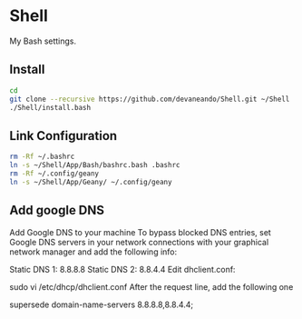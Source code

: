 # Shell

My Bash settings.

## Install

```bash
cd
git clone --recursive https://github.com/devaneando/Shell.git ~/Shell
./Shell/install.bash
```

## Link Configuration

```bash
rm -Rf ~/.bashrc
ln -s ~/Shell/App/Bash/bashrc.bash .bashrc
rm -Rf ~/.config/geany
ln -s ~/Shell/App/Geany/ ~/.config/geany
```

## Add google DNS

Add Google DNS to your machine
To bypass blocked DNS entries, set Google DNS servers in your network connections with your graphical network manager and add the following info:

  Static DNS 1: 8.8.8.8
  Static DNS 2: 8.8.4.4
Edit dhclient.conf:

  sudo vi /etc/dhcp/dhclient.conf
After the request line, add the following one

  supersede domain-name-servers 8.8.8.8,8.8.4.4;
